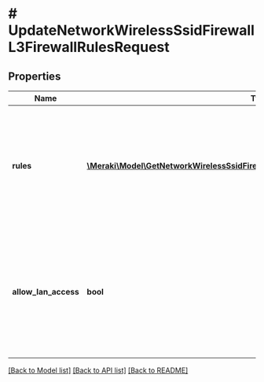 # # UpdateNetworkWirelessSsidFirewallL3FirewallRulesRequest

## Properties

Name | Type | Description | Notes
------------ | ------------- | ------------- | -------------
**rules** | [**\Meraki\Model\GetNetworkWirelessSsidFirewallL3FirewallRules200ResponseRulesInner[]**](GetNetworkWirelessSsidFirewallL3FirewallRules200ResponseRulesInner.md) | An ordered array of the firewall rules for this SSID (not including the local LAN access rule or the default rule). | [optional]
**allow_lan_access** | **bool** | Allow wireless client access to local LAN (boolean value - true allows access and false denies access) (optional) | [optional]

[[Back to Model list]](../../README.md#models) [[Back to API list]](../../README.md#endpoints) [[Back to README]](../../README.md)
